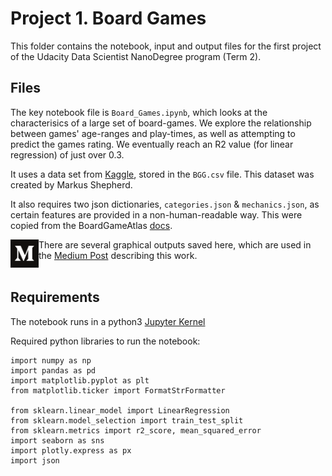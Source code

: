 # Project 1. Board Games

This folder contains the notebook, input and output files for the first project of the Udacity Data Scientist NanoDegree program (Term 2).

## Files

The key notebook file is `Board_Games.ipynb`, which looks at the characterisics of a large set of board-games.  We explore the relationship between games' age-ranges and play-times, as well as attempting to predict the games rating.  We eventually reach an R2 value (for linear regression) of just over 0.3.

It uses a data set from [Kaggle](https://www.kaggle.com/mshepherd/board-games), stored in the `BGG.csv` file.  This dataset was created by Markus Shepherd.

It also requires two json dictionaries, `categories.json` & `mechanics.json`, as certain features are provided in a non-human-readable way.  This were copied from the BoardGameAtlas [docs](https://www.boardgameatlas.com/api/docs/game/mechanics).

<a href="https://medium.com/@paulgstubley/bored-games-c31340859bef?source=friends_link&sk=ed9a21aa4b75262a4a46b7dec87a9df6" target="_blank"><img alt="Medium logo" src="../images/medium.png" align="left" height="45px"></a>
There are several graphical outputs saved here, which are used in the [Medium Post](https://medium.com/p/c31340859bef) describing this work.<br><br>

## Requirements

The notebook runs in a python3 [Jupyter Kernel](https://jupyter.org/install)

Required python libraries to run the notebook:
```
import numpy as np
import pandas as pd
import matplotlib.pyplot as plt
from matplotlib.ticker import FormatStrFormatter

from sklearn.linear_model import LinearRegression
from sklearn.model_selection import train_test_split
from sklearn.metrics import r2_score, mean_squared_error
import seaborn as sns
import plotly.express as px
import json
```
